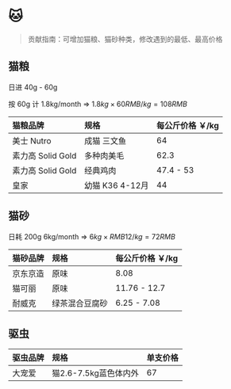 # 🐱

> 贡献指南：可增加猫粮、猫砂种类，修改遇到的最低、最高价格

## 猫粮

日进 40g - 60g

按 60g 计 1.8kg/month => $1.8kg \times 60RMB/kg = 108RMB$

| 猫粮品牌           | 规格           | 每公斤价格 ￥/kg |
|:---------------|:-------------|:-----------|
| 美士 Nutro       | 成猫 三文鱼       | 64         |
| 素力高 Solid Gold | 多种肉美毛        | 62.3       |
| 素力高 Solid Gold | 经典鸡肉         | 47.4 - 53  |
| 皇家             | 幼猫 K36 4-12月 | 44         |

## 猫砂

日耗 200g 6kg/month => $6kg \times RMB12/kg = 72RMB$

| 猫砂品牌 | 规格      | 每公斤价格 ￥/kg   |
|:-----|:--------|:-------------|
| 京东京造 | 原味      | 8.08         |
| 猫可丽  | 原味      | 11.76 - 12.7 |
| 耐威克  | 绿茶混合豆腐砂 | 6.25 - 7.08  |

## 驱虫

| 驱虫品牌 | 规格              | 单支价格         |
|:-----|:----------------|:-------------|
| 大宠爱  | 猫2.6-7.5kg蓝色体内外 | 67           |

